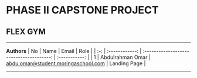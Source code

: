# PHASE II CAPSTONE PROJECT
## FLEX GYM


---
**Authors**
| No  |      Name      |                  Email                   |     Role      |
| :-: | :------------: | :--------------------------------------: | :-----------: |
|  1  | Abdulrahman Omar  | abdu.omar@student.moringaschool.com |   Landing Page       |

---
